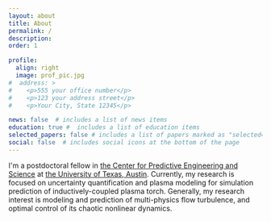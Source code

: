 ```yaml
---
layout: about
title: About
permalink: /
description:
order: 1

profile:
  align: right
  image: prof_pic.jpg
#  address: >
#    <p>555 your office number</p>
#    <p>123 your address street</p>
#    <p>Your City, State 12345</p>

news: false  # includes a list of news items
education: true #  includes a list of education items
selected_papers: false # includes a list of papers marked as "selected={true}"
social: false  # includes social icons at the bottom of the page
---
```


I'm a postdoctoral fellow in <a href="https://pecos.oden.utexas.edu/">the Center for Predictive Engineering and Science</a> at <a href="https://www.utexas.edu/">the University of Texas, Austin</a>. Currently, my research is focused on uncertainty quantification and plasma modeling for simulation prediction of inductively-coupled plasma torch. Generally, my research interest is modeling and prediction of multi-physics flow turbulence, and optimal control of its chaotic nonlinear dynamics.

<!-- Write your biography here. Tell the world about yourself. Link to your favorite [subreddit](http://reddit.com){:target="\_blank"}. You can put a picture in, too. The code is already in, just name your picture `prof_pic.jpg` and put it in the `img/` folder.

Put your address / P.O. box / other info right below your picture. You can also disable any these elements by editing `profile` property of the YAML header of your `_pages/about.md`. Edit `_bibliography/papers.bib` and Jekyll will render your [publications page](/al-folio/publications/) automatically.

Link to your social media connections, too. This theme is set up to use [Font Awesome icons](http://fortawesome.github.io/Font-Awesome/){:target="\_blank"} and [Academicons](https://jpswalsh.github.io/academicons/){:target="\_blank"}, like the ones below. Add your Facebook, Twitter, LinkedIn, Google Scholar, or just disable all of them. -->

